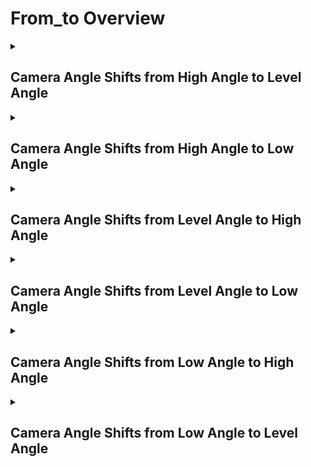 # From_to Overview

<details>
<summary><h2>Camera Angle Shifts from High Angle to Level Angle</h2></summary>


<h3>🔵 Label Name:</h3>
<code>camera_angle_from_high_to_level</code>


<h3>📖 Definition:</h3>
Does the video start with the camera at a high angle and transition to a level angle?

<details>
<summary><h4> Question (Definition)</h4></summary>

</details>

<details>
<summary><h4> Alternative Question</h4></summary>

- Does the shot begin with a high-angle view and then shift to a level perspective?

- Is there a camera movement that lowers the angle from high to level?

- Does the video transition from a downward-tilted high angle to a neutral level angle?

- Is the initial shot angled downward before gradually aligning parallel to the ground?

- Does the sequence start with an elevated camera view and then adjust to a straight-on perspective?

- Is there a gradual framing change where the high-angle shot becomes level?

- Does the video shift from a high-angle viewpoint to a more natural, straight-on view?

- Is the starting shot looking down before the camera tilts or moves to a level angle?

</details>

<details>
<summary><h4> Prompt (Definition)</h4></summary>

- The video starts with the camera at a high angle and transitions to a level angle.

</details>

<details>
<summary><h4> Alternative Prompt</h4></summary>

- A shot where the camera moves from a high angle to a neutral level angle.

- A video where the camera gradually tilts from a downward-facing high angle to a level perspective.

- A sequence beginning with a high-angle shot that transitions to a straight-on view.

- A shot that starts with a downward tilt before settling into a level frame.

- A video showing a smooth transition from a high angle to a neutral viewpoint.

- A scene where the camera shifts from looking downward to a straight-on perspective.

</details>

<h4>🟢 Positive:</h4>
<code>self.cam_setup.camera_angle_info['start'] == 'high_angle' and self.cam_setup.camera_angle_info['end'] == 'level_angle'</code>

<h4>🔴 Negative:</h4>
<code>not (self.cam_setup.camera_angle_info['start'] in ['high_angle', 'unknown'] and self.cam_setup.camera_angle_info['end'] in ['level_angle', 'unknown'])</code>

</details>

<details>
<summary><h2>Camera Angle Shifts from High Angle to Low Angle</h2></summary>


<h3>🔵 Label Name:</h3>
<code>camera_angle_from_high_to_low</code>


<h3>📖 Definition:</h3>
Does the video start with the camera at a high angle and transition to a low angle?

<details>
<summary><h4> Question (Definition)</h4></summary>

</details>

<details>
<summary><h4> Alternative Question</h4></summary>

- Does the shot begin at a high angle and then tilt or move into a low-angle position?

- Is there a camera movement that lowers the angle dramatically from high to low?

- Does the video transition from a downward-tilted high angle to an upward-looking low angle?

- Is the initial shot framed at a high vantage point before moving below the subject?

- Does the sequence start with a high angle and then adjust into a low viewpoint?

- Is there a clear framing change where the high-angle shot becomes a low-angle shot?

- Does the video shift from looking down to looking up?

- Is the starting shot positioned high before tilting or moving to a lower perspective?

</details>

<details>
<summary><h4> Prompt (Definition)</h4></summary>

- The video starts with the camera at a high angle and transitions to a low angle.

</details>

<details>
<summary><h4> Alternative Prompt</h4></summary>

- A shot where the camera moves from a high angle to a low angle.

- A video where the camera smoothly tilts from a downward-facing high angle to an upward-facing low angle.

- A sequence beginning with a high-angle shot that transitions to a low-angle shot.

- A shot that starts with a downward tilt before shifting into an upward-facing perspective.

- A video showing a dramatic transition from a high angle to a low-angle viewpoint.

- A scene where the camera moves from looking down to looking up.

</details>

<h4>🟢 Positive:</h4>
<code>self.cam_setup.camera_angle_info['start'] == 'high_angle' and self.cam_setup.camera_angle_info['end'] == 'low_angle'</code>

<h4>🔴 Negative:</h4>
<code>not (self.cam_setup.camera_angle_info['start'] in ['high_angle', 'unknown'] and self.cam_setup.camera_angle_info['end'] in ['low_angle', 'unknown'])</code>

</details>

<details>
<summary><h2>Camera Angle Shifts from Level Angle to High Angle</h2></summary>


<h3>🔵 Label Name:</h3>
<code>camera_angle_from_level_to_high</code>


<h3>📖 Definition:</h3>
Does the video start with the camera at a level angle and transition to a high angle?

<details>
<summary><h4> Question (Definition)</h4></summary>

</details>

<details>
<summary><h4> Alternative Question</h4></summary>

- Does the shot begin at a neutral level angle before tilting downward into a high-angle view?

- Is there a camera movement that shifts from a straight-on angle to a high-angle perspective?

- Does the video transition from a balanced level angle to a downward-facing high angle?

- Is the initial shot framed at eye level before the camera moves higher and tilts down?

- Does the sequence start at a neutral angle and then adjust to a high vantage point?

- Is there a gradual framing change where the level angle becomes high?

- Does the video shift from a straight-on viewpoint to a downward-looking high angle?

- Is the starting shot neutral before transitioning to a high, downward-facing position?

</details>

<details>
<summary><h4> Prompt (Definition)</h4></summary>

- The video starts with the camera at a level angle and transitions to a high angle.

</details>

<details>
<summary><h4> Alternative Prompt</h4></summary>

- A shot where the camera moves from a level angle to a high angle.

- A video where the camera gradually tilts from a straight-on perspective to a downward-looking high angle.

- A sequence beginning with a level shot that transitions to a high vantage point.

- A shot that starts with a neutral angle before raising and tilting downward.

- A video showing a smooth transition from a level angle to a high-angle perspective.

- A scene where the camera shifts from a straight-on view to a downward-tilted framing.

</details>

<h4>🟢 Positive:</h4>
<code>self.cam_setup.camera_angle_info['start'] == 'level_angle' and self.cam_setup.camera_angle_info['end'] == 'high_angle'</code>

<h4>🔴 Negative:</h4>
<code>not (self.cam_setup.camera_angle_info['start'] in ['level_angle', 'unknown'] and self.cam_setup.camera_angle_info['end'] in ['high_angle', 'unknown'])</code>

</details>

<details>
<summary><h2>Camera Angle Shifts from Level Angle to Low Angle</h2></summary>


<h3>🔵 Label Name:</h3>
<code>camera_angle_from_level_to_low</code>


<h3>📖 Definition:</h3>
Does the video start with the camera at a level angle and transition to a low angle?

<details>
<summary><h4> Question (Definition)</h4></summary>

</details>

<details>
<summary><h4> Alternative Question</h4></summary>

- Does the shot begin at a neutral level angle before tilting upward?

- Is there a camera movement that shifts from a straight-on angle to a low-angle perspective?

- Does the video transition from a balanced level angle to an upward-facing low angle?

- Is the initial shot framed at eye level before moving lower and tilting up?

- Does the sequence start at a neutral angle and then adjust to a low vantage point?

- Is there a gradual framing change where the level angle becomes low?

- Does the video shift from a straight-on viewpoint to an upward-looking low angle?

- Is the starting shot neutral before transitioning to a low, upward-facing position?

</details>

<details>
<summary><h4> Prompt (Definition)</h4></summary>

- The video starts with the camera at a level angle and transitions to a low angle.

</details>

<details>
<summary><h4> Alternative Prompt</h4></summary>

- A shot where the camera moves from a level angle to a low angle.

- A video where the camera gradually tilts from a straight-on perspective to an upward-looking low angle.

- A sequence beginning with a level shot that transitions to a low vantage point.

- A shot that starts with a neutral angle before lowering and looking up.

- A video showing a smooth transition from a level angle to a low-angle perspective.

- A scene where the camera shifts from a straight-on view to an upward-tilted framing.

</details>

<h4>🟢 Positive:</h4>
<code>self.cam_setup.camera_angle_info['start'] == 'level_angle' and self.cam_setup.camera_angle_info['end'] == 'low_angle'</code>

<h4>🔴 Negative:</h4>
<code>not (self.cam_setup.camera_angle_info['start'] in ['level_angle', 'unknown'] and self.cam_setup.camera_angle_info['end'] in ['low_angle', 'unknown'])</code>

</details>

<details>
<summary><h2>Camera Angle Shifts from Low Angle to High Angle</h2></summary>


<h3>🔵 Label Name:</h3>
<code>camera_angle_from_low_to_high</code>


<h3>📖 Definition:</h3>
Does the video start with the camera at a low angle and transition to a high angle?

<details>
<summary><h4> Question (Definition)</h4></summary>

</details>

<details>
<summary><h4> Alternative Question</h4></summary>

- Does the shot begin at a low angle and then tilt or move into a high-angle position?

- Is there a camera movement that raises the angle dramatically from low to high?

- Does the video transition from an upward-facing low angle to a downward-looking high angle?

- Is the initial shot framed at a low vantage point before moving above the subject?

- Does the sequence start with a low angle and then adjust into a high viewpoint?

- Is there a clear framing change where the low-angle shot becomes a high-angle shot?

- Does the video shift from looking up to looking down?

- Is the starting shot positioned low before tilting or moving to a higher perspective?

</details>

<details>
<summary><h4> Prompt (Definition)</h4></summary>

- The video starts with the camera at a low angle and transitions to a high angle.

</details>

<details>
<summary><h4> Alternative Prompt</h4></summary>

- A shot where the camera moves from a low angle to a high angle.

- A video where the camera smoothly tilts from an upward-facing low angle to a downward-facing high angle.

- A sequence beginning with a low-angle shot that transitions to a high-angle shot.

- A shot that starts with an upward tilt before shifting into a downward-facing perspective.

- A video showing a dramatic transition from a low angle to a high-angle viewpoint.

- A scene where the camera moves from looking up to looking down.

</details>

<h4>🟢 Positive:</h4>
<code>self.cam_setup.camera_angle_info['start'] == 'low_angle' and self.cam_setup.camera_angle_info['end'] == 'high_angle'</code>

<h4>🔴 Negative:</h4>
<code>not (self.cam_setup.camera_angle_info['start'] in ['low_angle', 'unknown'] and self.cam_setup.camera_angle_info['end'] in ['high_angle', 'unknown'])</code>

</details>

<details>
<summary><h2>Camera Angle Shifts from Low Angle to Level Angle</h2></summary>


<h3>🔵 Label Name:</h3>
<code>camera_angle_from_low_to_level</code>


<h3>📖 Definition:</h3>
Does the video start with the camera at a low angle and transition to a level angle?

<details>
<summary><h4> Question (Definition)</h4></summary>

</details>

<details>
<summary><h4> Alternative Question</h4></summary>

- Does the shot begin at a low angle before moving into a level position?

- Is there a camera movement that raises the angle from low to level?

- Does the video transition from an upward-facing low angle to a straight-on level angle?

- Is the initial shot framed below eye level before the camera adjusts to a neutral position?

- Does the sequence start at a low angle and then shift into a level perspective?

- Is there a gradual framing change where the low angle becomes level?

- Does the video shift from looking up to a neutral eye-level view?

- Is the starting shot positioned low before transitioning to a level position?

</details>

<details>
<summary><h4> Prompt (Definition)</h4></summary>

- The video starts with the camera at a low angle and transitions to a level angle.

</details>

<details>
<summary><h4> Alternative Prompt</h4></summary>

- A shot where the camera moves from a low angle to a neutral level angle.

- A video where the camera gradually tilts from looking up to a straight-on level angle.

- A sequence beginning with a low-angle shot that transitions to a level perspective.

- A shot that starts with an upward tilt before settling into a level frame.

- A video showing a smooth transition from a low angle to a neutral viewpoint.

- A scene where the camera moves from a low position to a balanced level angle.

</details>

<h4>🟢 Positive:</h4>
<code>self.cam_setup.camera_angle_info['start'] == 'low_angle' and self.cam_setup.camera_angle_info['end'] == 'level_angle'</code>

<h4>🔴 Negative:</h4>
<code>not (self.cam_setup.camera_angle_info['start'] in ['low_angle', 'unknown'] and self.cam_setup.camera_angle_info['end'] in ['level_angle', 'unknown'])</code>

</details>
